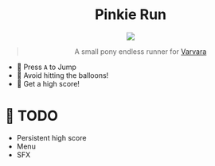 <div align="center">
  
# Pinkie Run

<img src="https://img.shields.io/badge/version-0.1.0-green">  

> A small pony endless runner for [Varvara](https://wiki.xxiivv.com/site/varvara.html)
  
</div>

- 💨 Press `A` to Jump
- 🎈 Avoid hitting the balloons!
- 🔢 Get a high score!

# 📃 TODO
- Persistent high score
- Menu
- SFX